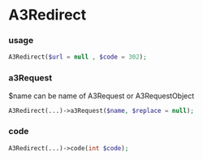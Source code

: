 # A3Redirect

### usage
```php
A3Redirect($url = null , $code = 302);
```
### a3Request
$name can be name of A3Request or A3RequestObject

```php
A3Redirect(...)->a3Request($name, $replace = null);
```
### code
```php
A3Redirect(...)->code(int $code);
```
